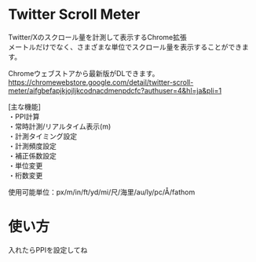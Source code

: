 # Twitter Scroll Meter  
Twitter/Xのスクロール量を計測して表示するChrome拡張  
メートルだけでなく、さまざまな単位でスクロール量を表示することができます。  

Chromeウェブストアから最新版がDLできます。  
https://chromewebstore.google.com/detail/twitter-scroll-meter/aifgbefapjkjojljkcodnacdmenpdcfc?authuser=4&hl=ja&pli=1  


[主な機能]  
・PPI計算  
・常時計測/リアルタイム表示(m)  
・計測タイミング設定  
・計測頻度設定  
・補正係数設定  
・単位変更  
・桁数変更  

使用可能単位：px/m/in/ft/yd/mi/尺/海里/au/ly/pc/Å/fathom  

# 使い方  
入れたらPPIを設定してね

